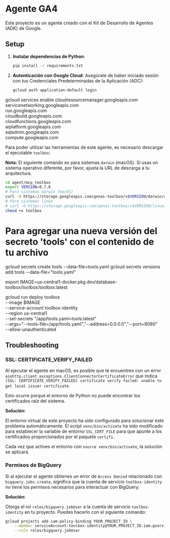 # Agente GA4

Este proyecto es un agente creado con el Kit de Desarrollo de Agentes (ADK) de Google.

## Setup

1.  **Instalar dependencias de Python**:
    ```bash
    pip install -r requirements.txt
    ```

2.  **Autenticación con Google Cloud**:
    Asegúrate de haber iniciado sesión con tus Credenciales Predeterminadas de la Aplicación (ADC):
    ```bash
    gcloud auth application-default login
    ```

gcloud services enable cloudresourcemanager.googleapis.com \
                       servicenetworking.googleapis.com \
                       run.googleapis.com \
                       cloudbuild.googleapis.com \
                       cloudfunctions.googleapis.com \
                       aiplatform.googleapis.com \
                       sqladmin.googleapis.com \
                       compute.googleapis.com 

                       
Para poder utilizar las herramientas de este agente, es necesario descargar el ejecutable `toolbox`:

**Nota:** El siguiente comando es para sistemas `darwin` (macOS). Si usas un sistema operativo diferente, por favor, ajusta la URL de descarga a tu arquitectura.

```bash
cd agent/mcp_toolbox
export VERSION=0.7.0
# Para sistemas darwin (macOS)
curl -O https://storage.googleapis.com/genai-toolbox/v$VERSION/darwin/amd64/toolbox
# Para sistemas linux
# curl -O https://storage.googleapis.com/genai-toolbox/v$VERSION/linux/amd64/toolbox
chmod +x toolbox
```


# Para agregar una nueva versión del secreto 'tools' con el contenido de tu archivo
gcloud secrets create tools --data-file=tools.yaml
gcloud secrets versions add tools --data-file="tools.yaml"

export IMAGE=us-central1-docker.pkg.dev/database-toolbox/toolbox/toolbox:latest

gcloud run deploy toolbox \
--image $IMAGE \
--service-account toolbox-identity \
--region us-central1 \
--set-secrets "/app/tools.yaml=tools:latest" \
--args="--tools-file=/app/tools.yaml","--address=0.0.0.0","--port=8080" \
--allow-unauthenticated

## Troubleshooting

### SSL: CERTIFICATE_VERIFY_FAILED

Al ejecutar el agente en macOS, es posible que te encuentres con un error `aiohttp.client_exceptions.ClientConnectorCertificateError` que indica `[SSL: CERTIFICATE_VERIFY_FAILED] certificate verify failed: unable to get local issuer certificate`.

Esto ocurre porque el entorno de Python no puede encontrar los certificados raíz del sistema.

**Solución:**

El entorno virtual de este proyecto ha sido configurado para solucionar este problema automáticamente. El script `venv/bin/activate` ha sido modificado para establecer la variable de entorno `SSL_CERT_FILE` para que apunte a los certificados proporcionados por el paquete `certifi`.

Cada vez que actives el entorno con `source venv/bin/activate`, la solución se aplicará.

### Permisos de BigQuery

Si al ejecutar el agente obtienes un error de `Access Denied` relacionado con `bigquery.jobs.create`, significa que la cuenta de servicio `toolbox-identity` no tiene los permisos necesarios para interactuar con BigQuery.

**Solución:**

Otorga el rol `roles/bigquery.jobUser` a la cuenta de servicio `toolbox-identity` en tu proyecto. Puedes hacerlo con el siguiente comando:

```bash
gcloud projects add-iam-policy-binding YOUR_PROJECT_ID \
    --member serviceAccount:toolbox-identity@YOUR_PROJECT_ID.iam.gserviceaccount.com \
    --role roles/bigquery.jobUser
```

